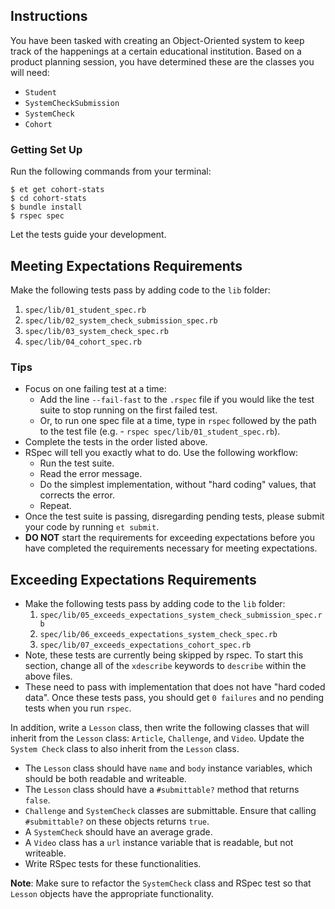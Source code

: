 ## Instructions

You have been tasked with creating an Object-Oriented system to keep track of
the happenings at a certain educational institution. Based on a product planning
session, you have determined these are the classes you will need:

* `Student`
* `SystemCheckSubmission`
* `SystemCheck`
* `Cohort`

### Getting Set Up

Run the following commands from your terminal:

```
$ et get cohort-stats
$ cd cohort-stats
$ bundle install
$ rspec spec
```

Let the tests guide your development.

## Meeting Expectations Requirements

Make the following tests pass by adding code to the `lib` folder:

1. `spec/lib/01_student_spec.rb`
2. `spec/lib/02_system_check_submission_spec.rb`
3. `spec/lib/03_system_check_spec.rb`
4. `spec/lib/04_cohort_spec.rb`


### Tips

* Focus on one failing test at a time:
  - Add the line `--fail-fast` to the `.rspec` file if you would like the test suite to stop running on the first failed test.
  - Or, to run one spec file at a time, type in `rspec` followed by the path to the test file (e.g. - `rspec spec/lib/01_student_spec.rb`).
* Complete the tests in the order listed above.
* RSpec will tell you exactly what to do. Use the following workflow:
  - Run the test suite.
  - Read the error message.
  - Do the simplest implementation, without "hard coding" values, that corrects the error.
  - Repeat.
* Once the test suite is passing, disregarding pending tests, please submit your code by running `et submit`.
* **DO NOT** start the requirements for exceeding expectations before you have completed the requirements necessary for meeting expectations.

## Exceeding Expectations Requirements

* Make the following tests pass by adding code to the `lib` folder:
    1. `spec/lib/05_exceeds_expectations_system_check_submission_spec.rb`
    2. `spec/lib/06_exceeds_expectations_system_check_spec.rb`
    3. `spec/lib/07_exceeds_expectations_cohort_spec.rb`
* Note, these tests are currently being skipped by rspec. To start this section, change all of the `xdescribe` keywords to `describe` within the above files.
* These need to pass with implementation that does not have "hard coded data". Once these tests pass, you should get `0 failures` and no pending tests when you run `rspec`.

In addition, write a `Lesson` class, then write the following classes that will inherit from the `Lesson` class: `Article`, `Challenge`, and `Video`. Update the `System Check` class to also inherit from the `Lesson` class.

* The `Lesson` class should have `name` and `body` instance variables, which should be both readable and writeable.
* The `Lesson` class should have a `#submittable?` method that returns `false`.
* `Challenge` and `SystemCheck` classes are submittable. Ensure that calling `#submittable?` on these objects returns `true`.
* A `SystemCheck` should have an average grade.
* A `Video` class has a `url` instance variable that is readable, but not writeable.
* Write RSpec tests for these functionalities.

__Note__: Make sure to refactor the `SystemCheck` class and RSpec test so that `Lesson` objects have the appropriate functionality.
